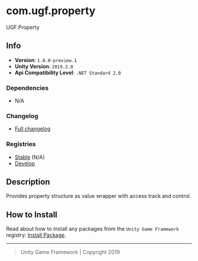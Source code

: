 # com.ugf.property

UGF.Property

## Info

- **Version**: `1.0.0-preview.1`
- **Unity Version**: `2019.2.0`
- **Api Compatibility Level**: `.NET Standard 2.0`

### Dependencies

- N/A

### Changelog

- [Full changelog][1]

### Registries

- [Stable][2] (N/A)
- [Develop][3]

## Description

Provides property structure as value wrapper with access track and control.

## How to Install

Read about how to install any packages from the `Unity Game Framework` registry: [Install Package][4].

---
> Unity Game Framework | Copyright 2019

[1]: changelog.md
[2]: https://bintray.com/unity-game-framework/stable/com.ugf.property
[3]: https://bintray.com/unity-game-framework/dev/com.ugf.property
[4]: https://github.com/unity-game-framework/ugf-documentation/wiki/Install-Package
